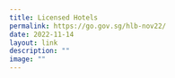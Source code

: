 ```yaml
---
title: Licensed Hotels
permalink: https://go.gov.sg/hlb-nov22/
date: 2022-11-14
layout: link
description: ""
image: ""
---
```



